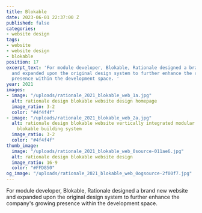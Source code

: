 ```yaml
---
title: Blokable
date: 2023-06-01 22:37:00 Z
published: false
categories:
- website design
tags:
- website
- website design
- blokable
position: 17
excerpt_text: 'For module developer, Blokable, Rationale designed a brand new website
  and expanded upon the original design system to further enhance the company''s growing
  presence within the development space. '
year: 2021
images:
- image: "/uploads/rationale_2021_blokable_web_1a.jpg"
  alt: rationale design blokable website design homepage
  image_ratio: 3-2
  color: "#4f4f4f"
- image: "/uploads/rationale_2021_blokable_web_2a.jpg"
  alt: rationale design blokable website vertically integrated modular development
    blokable building system
  image_ratio: 3-2
  color: "#4f4f4f"
thumb_image:
  image: "/uploads/rationale_2021_blokable_web_0source-011ae6.jpg"
  alt: rationale design blokable website design
  image_ratio: 16-9
  color: "#FFD850"
og_image: "/uploads/rationale_2021_blokable_web_0ogsource-2f00f7.jpg"
---
```


For module developer, Blokable, Rationale designed a brand new website and expanded upon the original design system to further enhance the company's growing presence within the development space. 